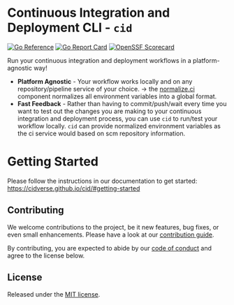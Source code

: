 # Continuous Integration and Deployment CLI - `cid`

[![Go Reference](https://pkg.go.dev/badge/github.com/cidverse/cid.svg)](https://pkg.go.dev/github.com/cidverse/cid)
[![Go Report Card](https://goreportcard.com/badge/github.com/cidverse/cid)](https://goreportcard.com/report/github.com/cidverse/cid)
[![OpenSSF Scorecard](https://api.securityscorecards.dev/projects/github.com/cidverse/cid/badge)](https://securityscorecards.dev/viewer/?uri=github.com/cidverse/cid)

Run your continuous integration and deployment workflows in a platform-agnostic way!

- **Platform Agnostic** - Your workflow works locally and on any repository/pipeline service of your choice. -> the [normalize.ci](https://github.com/cidverse/normalizeci) component normalizes all environment variables into a global format.
- **Fast Feedback** - Rather than having to commit/push/wait every time you want to test out the changes you are making to your continuous integration and deployment process, you can use `cid` to run/test your workflow locally. `cid` can provide normalized environment variables as the ci service would based on scm repository information.

# Getting Started

Please follow the instructions in our documentation to get started: https://cidverse.github.io/cid/#getting-started

## Contributing

We welcome contributions to the project, be it new features, bug fixes, or even small enhancements.
Please have a look at our [contribution guide](https://cidverse.github.io/contribution/).

By contributing, you are expected to abide by our [code of conduct](https://cidverse.github.io/contribution/coc/) and agree to the license below.

## License

Released under the [MIT license](./LICENSE).
